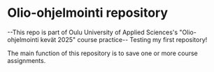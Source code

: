 # Olio-ohjelmointi repository
--This repo is part of Oulu University of Applied Sciences's "Olio-ohjelmointi kevät 2025" course practice-- 
Testing my first repository!

The main function of this repository is to save one or more course assignments.
